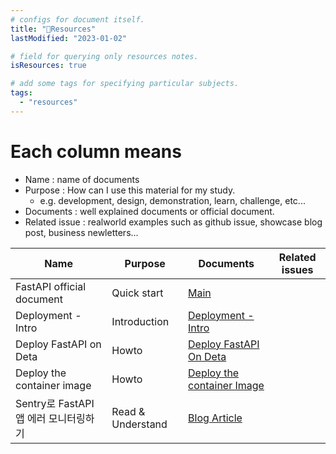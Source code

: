 ```yaml
---
# configs for document itself.
title: "🚚Resources"
lastModified: "2023-01-02"

# field for querying only resources notes.
isResources: true

# add some tags for specifying particular subjects.
tags:
  - "resources"
---
```

# Each column means
- Name : name of documents
- Purpose : How can I use this material for my study.
	- e.g. development, design, demonstration, learn, challenge, etc...
- Documents : well explained documents or official document.
- Related issue : realworld examples such as github issue, showcase blog post, business newletters...

| Name                                 | Purpose           | Documents                                                                                                                                                                                      | Related issues |
| ------------------------------------ | ----------------- | ---------------------------------------------------------------------------------------------------------------------------------------------------------------------------------------------- | -------------- |
| FastAPI official document            | Quick start       | [Main](https://fastapi.tiangolo.com/)                                                                                                                                                          |                |
| Deployment - Intro                   | Introduction      | [Deployment - Intro](https://fastapi.tiangolo.com/deployment/)                                                                                                                                 |                |
| Deploy FastAPI on Deta               | Howto             | [Deploy FastAPI On Deta](https://fastapi.tiangolo.com/deployment/deta/)                                                                                                                        |                |
| Deploy the container image           | Howto             | [Deploy the container Image](https://fastapi.tiangolo.com/deployment/docker/?h=deploy#deploy-the-container-image)                                                                              |                |
| Sentry로 FastAPI앱 에러 모니터링하기 | Read & Understand | [Blog Article](https://velog.io/@newdana01/Sentry%EB%A1%9C-FastAPI-%EC%95%B1-%EC%97%90%EB%9F%AC-%EB%AA%A8%EB%8B%88%ED%84%B0%EB%A7%81%ED%95%98%EA%B8%B0-%EC%8A%AC%EB%9E%99-%EC%97%B0%EB%8F%99) |                |
